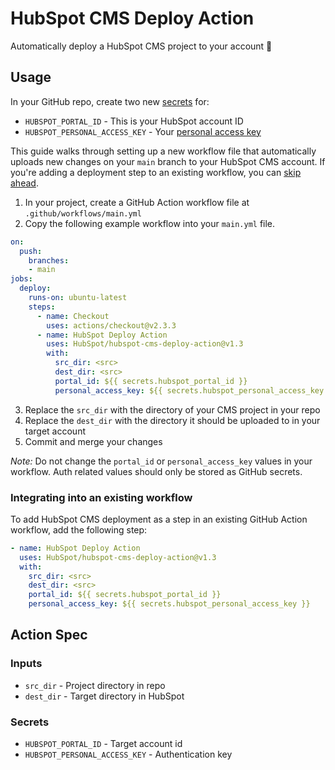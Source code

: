 # HubSpot CMS Deploy Action

Automatically deploy a HubSpot CMS project to your account 🚀

## Usage
In your GitHub repo, create two new [secrets](https://docs.github.com/en/free-pro-team@latest/actions/reference/encrypted-secrets#creating-encrypted-secrets-for-a-repository) for:
- `HUBSPOT_PORTAL_ID` - This is your HubSpot account ID
- `HUBSPOT_PERSONAL_ACCESS_KEY` - Your [personal access key](https://developers.hubspot.com/docs/cms/personal-cms-access-key)

This guide walks through setting up a new workflow file that automatically uploads new changes on your `main` branch to your HubSpot CMS account. If you're adding a deployment step to an existing workflow, you can [skip ahead](#integrating-into-an-existing-workflow).

1. In your project, create a GitHub Action workflow file at `.github/workflows/main.yml`
2. Copy the following example workflow into your `main.yml` file.
```yaml
on:
  push:
    branches:
    - main
jobs:
  deploy:
    runs-on: ubuntu-latest
    steps:
      - name: Checkout
        uses: actions/checkout@v2.3.3
      - name: HubSpot Deploy Action
        uses: HubSpot/hubspot-cms-deploy-action@v1.3
        with:
          src_dir: <src>
          dest_dir: <src>
          portal_id: ${{ secrets.hubspot_portal_id }}
          personal_access_key: ${{ secrets.hubspot_personal_access_key }}
```
3. Replace the `src_dir` with the directory of your CMS project in your repo
4. Replace the `dest_dir` with the directory it should be uploaded to in your target account
5. Commit and merge your changes

*Note:* Do not change the `portal_id` or `personal_access_key` values in your workflow. Auth related values should only be stored as GitHub secrets.

### Integrating into an existing workflow
To add HubSpot CMS deployment as a step in an existing GitHub Action workflow, add the following step:
```yaml
- name: HubSpot Deploy Action
  uses: HubSpot/hubspot-cms-deploy-action@v1.3
  with:
    src_dir: <src>
    dest_dir: <src>
    portal_id: ${{ secrets.hubspot_portal_id }}
    personal_access_key: ${{ secrets.hubspot_personal_access_key }}
```

## Action Spec
### Inputs
- `src_dir` - Project directory in repo
- `dest_dir` - Target directory in HubSpot

### Secrets
- `HUBSPOT_PORTAL_ID` - Target account id
- `HUBSPOT_PERSONAL_ACCESS_KEY` - Authentication key
